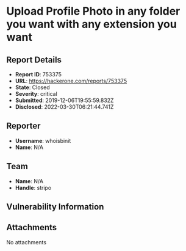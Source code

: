 # Upload Profile Photo in any folder you want with any extension you want

## Report Details
- **Report ID**: 753375
- **URL**: https://hackerone.com/reports/753375
- **State**: Closed
- **Severity**: critical
- **Submitted**: 2019-12-06T19:55:59.832Z
- **Disclosed**: 2022-03-30T06:21:44.741Z

## Reporter
- **Username**: whoisbinit
- **Name**: N/A

## Team
- **Name**: N/A
- **Handle**: stripo

## Vulnerability Information


## Attachments
No attachments
